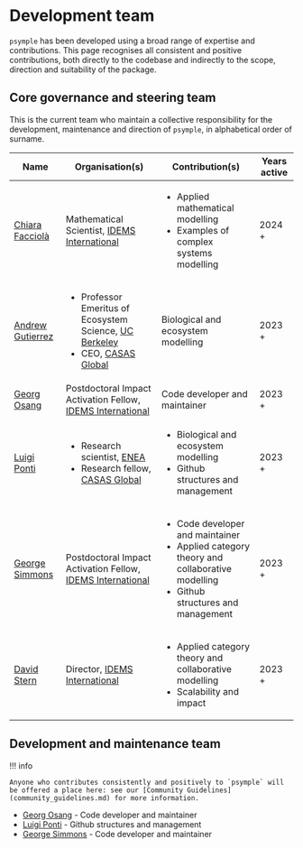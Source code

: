 # Development team

`psymple` has been developed using a broad range of expertise and contributions. This page recognises all consistent and positive contributions, both directly to the codebase and indirectly to the scope, direction and suitability of the package. 

## Core governance and steering team

This is the current team who maintain a collective responsibility for the development, maintenance and direction of `psymple`, in alphabetical order of surname.

| Name | Organisation(s) | Contribution(s) | Years active |
| -------------------- | -------------------- | -------------------- | ------ |
| [Chiara Facciolà](https://github.com/fagiothree) | Mathematical Scientist, [IDEMS International](https://www.idems.international/) | <ul><li>Applied mathematical modelling</li><li>Examples of complex systems modelling</li></ul>  | 2024 + |
| [Andrew Gutierrez](https://github.com/AndrewPGutierrez) | <ul><li>Professor Emeritus of Ecosystem Science, [UC Berkeley](https://www.berkeley.edu/)</li><li>CEO, [CASAS Global](https://casasglobal.org/)</li></ul>  | Biological and ecosystem modelling | 2023 + |
| [Georg Osang](https://github.com/geoo89) | Postdoctoral Impact Activation Fellow, [IDEMS International](https://www.idems.international/) | Code developer and maintainer | 2023 + |
| [Luigi Ponti](https://github.com/luisponti) | <ul><li>Research scientist, [ENEA](https://www.enea.it/en/)</li><li>Research fellow, [CASAS Global](https://casasglobal.org/)</li></ul> | <ul><li>Biological and ecosystem modelling</li><li>Github structures and management</li></ul> | 2023 + |
| [George Simmons](https://github.com/GJHSimmons) | Postdoctoral Impact Activation Fellow, [IDEMS International](https://www.idems.international/) | <ul><li>Code developer and maintainer</li><li>Applied category theory and collaborative modelling</li><li>Github structures and management</li></ul> | 2023 + |
| [David Stern](https://github.com/volloholic) | Director, [IDEMS International](https://www.idems.international/) | <ul><li>Applied category theory and collaborative modelling</li><li>Scalability and impact</li></ul> | 2023 + |


## Development and maintenance team

!!! info

    Anyone who contributes consistently and positively to `psymple` will be offered a place here: see our [Community Guidelines](community_guidelines.md) for more information.

- [Georg Osang](https://github.com/geoo89) - Code developer and maintainer
- [Luigi Ponti](https://github.com/luisponti) - Github structures and management
- [George Simmons](https://github.com/GJHSimmons) - Code developer and maintainer

